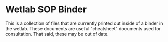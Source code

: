# Wetlab SOP Binder

This is a collection of files that are currently printed out inside of a binder in the wetlab. These documents are useful "cheatsheet" documents used for consultation. That said, these may be out of date. 
